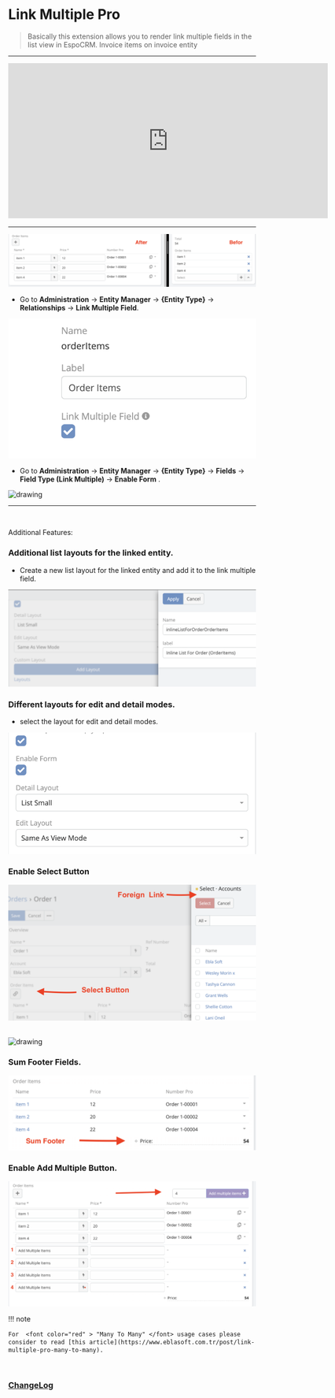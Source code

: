 # Link Multiple Pro <a href="https://www.eblasoft.com.tr/espocrm-extension-page/espocrm-link-multiple-inline-form" target="_blank" id="ext-version" data-id="63495a03a945d438f"></a>

> Basically this extension allows you to render link multiple fields in the list view in EspoCRM.
> Invoice items on invoice entity

---

<iframe width="650" height="315" src="https://www.youtube.com/embed/fvllcGJhKNg" frameborder="0" allow="accelerometer; autoplay; clipboard-write; encrypted-media; gyroscope; picture-in-picture" allowfullscreen></iframe>

---

![how To Use](../../_static/images/espocrm-extensions/link-multiple-pro/link-pro.png)

- Go to **Administration** -> **Entity Manager** -> **{Entity Type}** -> **Relationships** -> **Link Multiple Field**.

![how To Use](../../_static/images/espocrm-extensions/link-multiple-pro/link-multiple.png)

- Go to **Administration** -> **Entity Manager** -> **{Entity Type}** -> **Fields** -> **Field Type (Link Multiple)** -> **Enable Form** .

<img src="https://eblasoft.github.io/documentation/_static/images/espocrm-extensions/link-multiple-pro/link-pro-op.png" alt="drawing" style="width:200px;"/>

---

<br>

Additional Features:

### Additional list layouts for the linked entity.

- Create a new list layout for the linked entity and add it to the link multiple field.

![Additional List Layouts](../../_static/images/espocrm-extensions/link-multiple-pro/add-layout.png)

### Different layouts for edit and detail modes.

- select the layout for edit and detail modes.

![Different Layouts](../../_static/images/espocrm-extensions/link-multiple-pro/select-layout.png)

### Enable Select Button

![Footer Sum Fields](../../_static/images/espocrm-extensions/link-multiple-pro/select-button.png)

<br>

<img src="https://eblasoft.github.io/documentation/_static/images/espocrm-extensions/link-multiple-pro/select-button-op.png" alt="drawing" style="width:200px;"/>

### Sum Footer Fields.

![Footer Sum Fields](../../_static/images/espocrm-extensions/link-multiple-pro/sum-footer.png)

### Enable Add Multiple Button.

![Add Multiple Button](../../_static/images/espocrm-extensions/link-multiple-pro/add-multiple.png)

!!! note

    For  <font color="red" > "Many To Many" </font> usage cases please consider to read [this article](https://www.eblasoft.com.tr/post/link-multiple-pro-many-to-many).

<br>

### <font color=gray> [ChangeLog](changelog.md) </font>